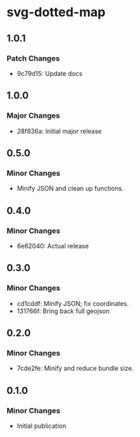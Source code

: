 # svg-dotted-map

## 1.0.1

### Patch Changes

- 9c79d15: Update docs

## 1.0.0

### Major Changes

- 28f836a: Initial major release

## 0.5.0

### Minor Changes

- Minify JSON and clean up functions.

## 0.4.0

### Minor Changes

- 6e62040: Actual release

## 0.3.0

### Minor Changes

- cd1cddf: Minify JSON; fix coordinates.
- 131766f: Bring back full geojson

## 0.2.0

### Minor Changes

- 7cde2fe: Minify and reduce bundle size.

## 0.1.0

### Minor Changes

- Initial publication
